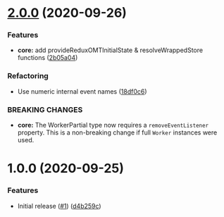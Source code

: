 # [2.0.0](https://github.com/Alorel/redux-off-main-thread/compare/1.0.0...2.0.0) (2020-09-26)


### Features

* **core:** add provideReduxOMTInitialState & resolveWrappedStore functions ([2b05a04](https://github.com/Alorel/redux-off-main-thread/commit/2b05a04ab70a336979f40d97f1b06f8af3ffc93f))


### Refactoring

* Use numeric internal event names ([18df0c6](https://github.com/Alorel/redux-off-main-thread/commit/18df0c63cf50cbc666b36cc0cb9eaf6f86605fd3))


### BREAKING CHANGES

* **core:** The WorkerPartial type now requires a `removeEventListener` property. This is a non-breaking change if full `Worker` instances were used.

# 1.0.0 (2020-09-25)


### Features

* Initial release ([#1](https://github.com/Alorel/redux-off-main-thread/issues/1)) ([d4b259c](https://github.com/Alorel/redux-off-main-thread/commit/d4b259c10ebad6a9915246319fc7f6bba5ef407a))
